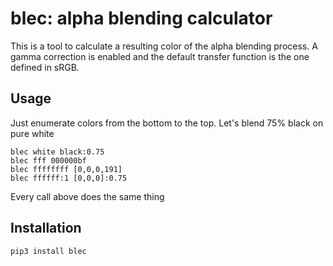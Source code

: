 blec: alpha blending calculator
===============================
This is a tool to calculate a resulting color of the alpha blending process.
A gamma correction is enabled and the default transfer function is the one defined in sRGB.

Usage
-----
Just enumerate colors from the bottom to the top. Let's blend 75% black on pure white

    blec white black:0.75
    blec fff 000000bf
    blec ffffffff [0,0,0,191]
    blec ffffff:1 [0,0,0]:0.75

Every call above does the same thing

Installation
------------

    pip3 install blec

